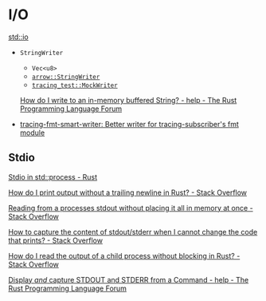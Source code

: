 # I/O
[std::io](https://doc.rust-lang.org/nightly/std/io/index.html)

- `StringWriter`
  - `Vec<u8>`
  - [`arrow::StringWriter`](https://github.com/apache/arrow-rs/blob/1fa7afdb84857e10b8749be01b8fb3fae09baf93/arrow/src/util/string_writer.rs)
  - [`tracing_test::MockWriter`](https://github.com/dbrgn/tracing-test/blob/0ed1c1ca42f0224a75070a7d7425ec1a2270dfd0/tracing-test/src/subscriber.rs)

  [How do I write to an in-memory buffered String? - help - The Rust Programming Language Forum](https://users.rust-lang.org/t/how-do-i-write-to-an-in-memory-buffered-string/45035)

- [tracing-fmt-smart-writer: Better writer for tracing-subscriber's fmt module](https://github.com/DoumanAsh/tracing-fmt-smart-writer)

## Stdio
[Stdio in std::process - Rust](https://doc.rust-lang.org/std/process/struct.Stdio.html)

[How do I print output without a trailing newline in Rust? - Stack Overflow](https://stackoverflow.com/questions/37531903/how-do-i-print-output-without-a-trailing-newline-in-rust)

[Reading from a processes stdout without placing it all in memory at once - Stack Overflow](https://stackoverflow.com/questions/32012986/reading-from-a-processes-stdout-without-placing-it-all-in-memory-at-once)

[How to capture the content of stdout/stderr when I cannot change the code that prints? - Stack Overflow](https://stackoverflow.com/questions/72185130/how-to-capture-the-content-of-stdout-stderr-when-i-cannot-change-the-code-that-p)

[How do I read the output of a child process without blocking in Rust? - Stack Overflow](https://stackoverflow.com/questions/34611742/how-do-i-read-the-output-of-a-child-process-without-blocking-in-rust)

[Display *and* capture STDOUT and STDERR from a Command - help - The Rust Programming Language Forum](https://users.rust-lang.org/t/display-and-capture-stdout-and-stderr-from-a-command/81296)